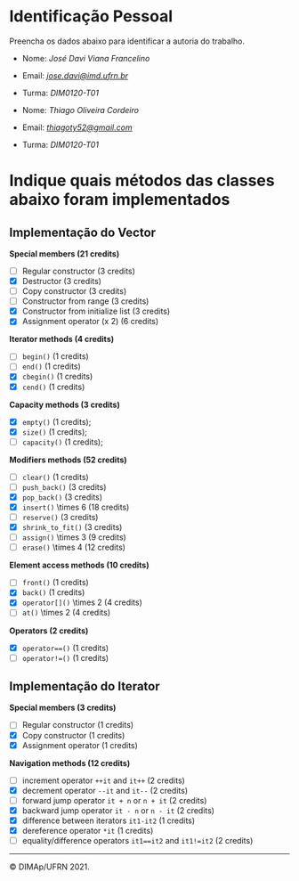﻿# Identificação Pessoal

Preencha os dados abaixo para identificar a autoria do trabalho.

- Nome: *José Davi Viana Francelino*
- Email: *jose.davi@imd.ufrn.br*
- Turma: *DIM0120-T01*

- Nome: *Thiago Oliveira Cordeiro*
- Email: *thiagoty52@gmail.com*
- Turma: *DIM0120-T01*

# Indique quais métodos das classes abaixo foram implementados

## Implementação do Vector

**Special members (21 credits)**
- [ ] Regular constructor (3 credits)
- [X] Destructor (3 credits)
- [ ] Copy constructor (3 credits)
- [ ] Constructor from range (3 credits)
- [X] Constructor from initialize list (3 credits)
- [X] Assignment operator (x 2) (6 credits)

**Iterator methods (4 credits)**
- [ ] `begin()` (1 credits)
- [ ] `end()` (1 credits)
- [X] `cbegin()` (1 credits)
- [X] `cend()` (1 credits)

**Capacity methods (3 credits)**
- [X] `empty()` (1 credits);
- [X] `size()` (1 credits);
- [ ] `capacity()` (1 credits);

**Modifiers methods (52 credits)**
- [ ] `clear()` (1 credits)
- [ ] `push_back()` (3 credits)
- [X] `pop_back()` (3 credits)
- [X] `insert()` \times 6 (18 credits)
- [ ] `reserve()` (3 credits)
- [X] `shrink_to_fit()` (3 credits)
- [ ] `assign()` \times 3 (9 credits)
- [ ] `erase()` \times 4 (12 credits)

**Element access methods (10 credits)**
- [ ] `front()` (1 credits)
- [X] `back()` (1 credits)
- [X] `operator[]()` \times 2 (4 credits)
- [ ] `at()` \times 2 (4 credits)

**Operators (2 credits)**
- [X] `operator==()` (1 credits)
- [ ] `operator!=()` (1 credits)

## Implementação do Iterator

**Special members (3 credits)**
- [ ] Regular constructor (1 credits)
- [X] Copy constructor (1 credits)
- [X] Assignment operator (1 credits)

**Navigation methods (12 credits)**
- [ ] increment operator `++it` and `it++` (2 credits)
- [X] decrement operator `--it` and `it--` (2 credits)
- [ ] forward jump operator `it + n` or `n + it`   (2 credits)
- [X] backward jump operator `it - n` or `n - it`   (2 credits)
- [X] difference between iterators `it1-it2` (1 credits)
- [X] dereference operator `*it` (1 credits)
- [ ] equality/difference operators `it1==it2` and `it1!=it2` (2 credits)

--------
&copy; DIMAp/UFRN 2021.
